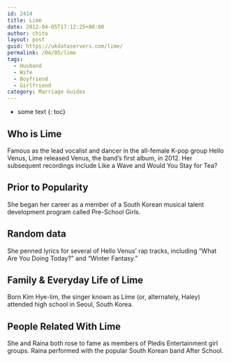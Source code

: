 ```yaml
---
id: 2414
title: Lime
date: 2012-04-05T17:12:25+00:00
author: chito
layout: post
guid: https://ukdataservers.com/lime/
permalink: /04/05/lime
tags:
  - Husband
  - Wife
  - Boyfriend
  - Girlfriend
category: Marriage Guides
---
```


* some text
{: toc}
          
          
## Who is  Lime
                  
                  
                  
Famous as the lead vocalist and dancer in the all-female K-pop group Hello Venus, Lime released Venus, the band&#8217;s first album, in 2012. Her subsequent recordings include Like a Wave and Would You Stay for Tea?
                  
                
                
                
## Prior to Popularity 
                  
                  
                  
She began her career as a member of a South Korean musical talent development program called Pre-School Girls.
                  
                
                
                
## Random data 
                  
                  
                  
She penned lyrics for several of Hello Venus&#8217; rap tracks, including &#8220;What Are You Doing Today?&#8221; and &#8220;Winter Fantasy.&#8221;
                  
                
                
                
## Family & Everyday Life of Lime
                  
                  
                  
Born Kim Hye-lim, the singer known as Lime (or, alternately, Haley) attended high school in Seoul, South Korea.
                  
                
                
                
## People Related With  Lime
                  
                  
                  
She and Raina both rose to fame as members of Pledis Entertainment girl groups. Raina performed with the popular South Korean band After School.
                  
                
              
            
          
          
          
    
    
  
